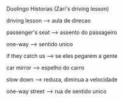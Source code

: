 <p>Duolingo Historias (Zari's driving lesson)</p>
<p>driving lesson --> aula de direcao</p>
<p>passenger's seat --> assento do passageiro</p>
<p>one-way --> sentido unico</p>
<p>if they catch us --> se eles pegarem a gente</p>
<p>car mirror --> espelho do carro</p>
<p>slow down --> reduza, diminua a velocidade</p>
<p>one-way street --> rua de sentido unico</p>
